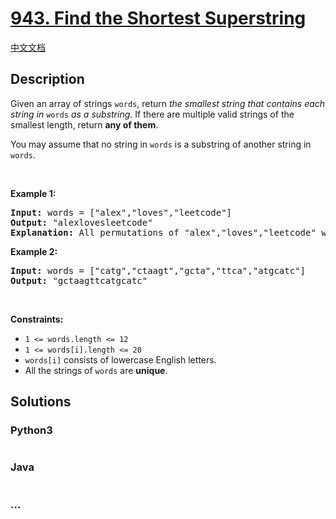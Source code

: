 # [943. Find the Shortest Superstring](https://leetcode.com/problems/find-the-shortest-superstring)

[中文文档](/solution/0900-0999/0943.Find%20the%20Shortest%20Superstring/README.md)

## Description

<p>Given an array of strings <code>words</code>, return <em>the smallest string that contains each string in</em> <code>words</code> <em>as a substring</em>. If there are multiple valid strings of the smallest length, return <strong>any of them</strong>.</p>

<p>You may assume that no string in <code>words</code> is a substring of another string in <code>words</code>.</p>

<p>&nbsp;</p>
<p><strong>Example 1:</strong></p>

<pre>
<strong>Input:</strong> words = [&quot;alex&quot;,&quot;loves&quot;,&quot;leetcode&quot;]
<strong>Output:</strong> &quot;alexlovesleetcode&quot;
<strong>Explanation:</strong> All permutations of &quot;alex&quot;,&quot;loves&quot;,&quot;leetcode&quot; would also be accepted.
</pre>

<p><strong>Example 2:</strong></p>

<pre>
<strong>Input:</strong> words = [&quot;catg&quot;,&quot;ctaagt&quot;,&quot;gcta&quot;,&quot;ttca&quot;,&quot;atgcatc&quot;]
<strong>Output:</strong> &quot;gctaagttcatgcatc&quot;
</pre>

<p>&nbsp;</p>
<p><strong>Constraints:</strong></p>

<ul>
	<li><code>1 &lt;= words.length &lt;= 12</code></li>
	<li><code>1 &lt;= words[i].length &lt;= 20</code></li>
	<li><code>words[i]</code> consists of lowercase English letters.</li>
	<li>All the strings of <code>words</code> are <strong>unique</strong>.</li>
</ul>

## Solutions

<!-- tabs:start -->

### **Python3**

```python

```

### **Java**

```java

```

### **...**

```

```

<!-- tabs:end -->
